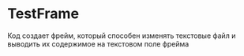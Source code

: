 # TestFrame

Код создает фрейм, который способен изменять текстовые файл и выводить их содержимое на текстовом поле фрейма
